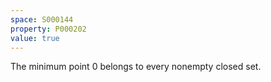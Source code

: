 ```yaml
---
space: S000144
property: P000202
value: true
---
```


The minimum point $0$ belongs to every nonempty closed set.
